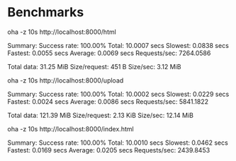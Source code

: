 # Benchmarks

oha -z 10s http://localhost:8000/html

Summary:
  Success rate: 100.00%
  Total:        10.0007 secs
  Slowest:      0.0838 secs
  Fastest:      0.0055 secs
  Average:      0.0069 secs
  Requests/sec: 7264.0586

  Total data:   31.25 MiB
  Size/request: 451 B
  Size/sec:     3.12 MiB

oha -z 10s http://localhost:8000/upload

Summary:
  Success rate: 100.00%
  Total:        10.0002 secs
  Slowest:      0.0229 secs
  Fastest:      0.0024 secs
  Average:      0.0086 secs
  Requests/sec: 5841.1822

  Total data:   121.39 MiB
  Size/request: 2.13 KiB
  Size/sec:     12.14 MiB

oha -z 10s http://localhost:8000/index.html

Summary:
  Success rate: 100.00%
  Total:        10.0010 secs
  Slowest:      0.0462 secs
  Fastest:      0.0169 secs
  Average:      0.0205 secs
  Requests/sec: 2439.8453